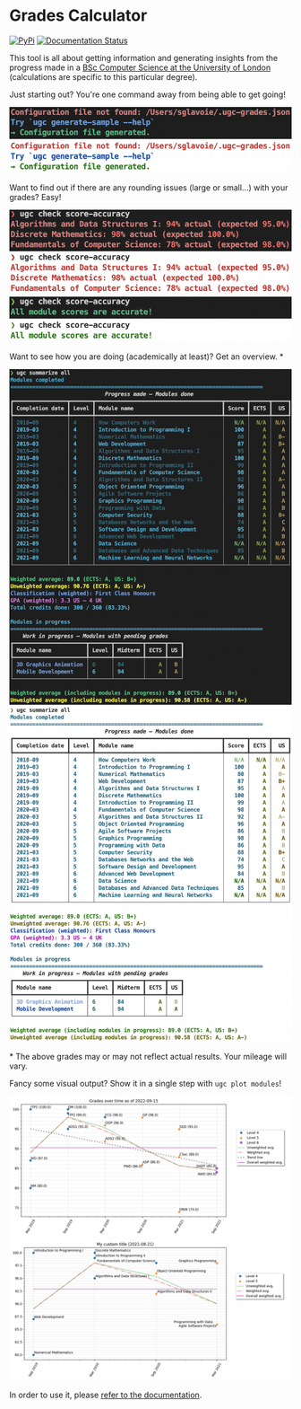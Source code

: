 # Grades Calculator

[![PyPi](https://img.shields.io/pypi/v/uol-grades-calculator.svg)](https://pypi.python.org/pypi/uol-grades-calculator) [![Documentation Status](https://readthedocs.org/projects/uol-grades-calculator/badge/?version=latest)](https://uol-grades-calculator.readthedocs.io/en/latest/?badge=latest)

This tool is all about getting information and generating insights from the progress made in a [BSc Computer Science at the University of London](https://london.ac.uk/courses/computer-science) (calculations are specific to this particular degree).

Just starting out? You're one command away from being able to get going!

![generate_sample_dark](./docs/_static/images/generate_sample_dark.png)
![generate_sample_light](./docs/_static/images/generate_sample_light.png)

Want to find out if there are any rounding issues (large or small...) with your grades? Easy!

![check_score_dark1](./docs/_static/images/check_score_dark1.png)
![check_score_light1](./docs/_static/images/check_score_light1.png)
![check_score_dark2](./docs/_static/images/check_score_dark2.png)
![check_score_light2](./docs/_static/images/check_score_light2.png)

Want to see how you are doing (academically at least)? Get an overview. \*

![summarize_all_dark](./docs/_static/images/summarize_all_dark.png)
![summarize_all_light](./docs/_static/images/summarize_all_light.png)

\* The above grades may or may not reflect actual results. Your mileage will vary.

Fancy some visual output? Show it in a single step with `ugc plot modules`!

![plot_output1](./docs/_static/images/plot_output1.png)
![plot_output2](./docs/_static/images/plot_output2.png)

In order to use it, please [refer to the documentation](https://uol-grades-calculator.readthedocs.io/).
